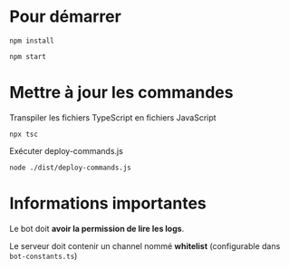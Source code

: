 # Pour démarrer

`npm install`

`npm start`
# Mettre à jour les commandes

Transpiler les fichiers TypeScript en fichiers JavaScript

`npx tsc`

Exécuter deploy-commands.js

`node ./dist/deploy-commands.js`
# Informations importantes

Le bot doit **avoir la permission de lire les logs**.

Le serveur doit contenir un channel nommé **whitelist** (configurable dans `bot-constants.ts`)